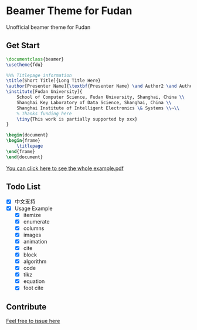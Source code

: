 # Beamer Theme for Fudan

Unofficial beamer theme for Fudan

## Get Start
```latex
\documentclass{beamer}
\usetheme{fdu}

%%% Titlepage information
\title[Short Title]{Long Title Here}
\author[Presenter Name]{\textbf{Presenter Name} \and Author2 \and Author3}
\institute[Fudan University]{
    School of Computer Science, Fudan University, Shanghai, China \\
    Shanghai Key Laboratory of Data Science, Shanghai, China \\
    Shanghai Institute of Intelligent Electronics \& Systems \\~\\
    % Thanks funding here
    \tiny{This work is partially supported by xxx}
}

\begin{document}
\begin{frame}
    \titlepage
\end{frame}
\end{document}
```

[You can click here to see the whole example.pdf](https://github.com/sonnyhcl/beamerthemefdu/blob/master/example.pdf)

## Todo List
- [x] 中文支持
- [x] Usage Example
    - [x] itemize
    - [x] enumerate
    - [x] columns
    - [x] images
    - [x] animation
    - [x] cite
    - [x] block
    - [x] algorithm
    - [x] code
    - [x] tikz
    - [x] equation
    - [x] foot cite

## Contribute
[Feel free to issue here](https://github.com/sonnyhcl/beamerthemefdu/issues)